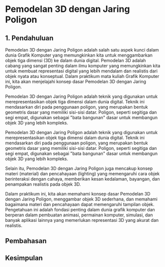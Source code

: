 # Pemodelan 3D dengan Jaring Poligon

## 1. Pendahuluan
Pemodelan 3D dengan Jaring Poligon adalah salah satu aspek kunci dalam dunia Grafik Komputer yang memungkinkan kita untuk menggambarkan objek tiga dimensi (3D) ke dalam dunia digital. Pemodelan 3D adalah cabang yang sangat penting dalam ilmu komputer yang memungkinkan kita untuk membuat representasi digital yang lebih mendalam dan realistis dari objek nyata atau konseptual. Dalam praktikum mata kuliah Grafik Komputer ini, kita akan menjelajahi konsep dasar Pemodelan 3D dengan Jaring Poligon.

Pemodelan 3D dengan Jaring Poligon adalah teknik yang digunakan untuk merepresentasikan objek tiga dimensi dalam dunia digital. Teknik ini mendasarkan diri pada penggunaan poligon, yang merupakan bentuk geometris dasar yang memiliki sisi-sisi datar. Poligon, seperti segitiga dan segi empat, digunakan sebagai "bata bangunan" dasar untuk membangun objek 3D yang lebih kompleks.

Pemodelan 3D dengan Jaring Poligon adalah teknik yang digunakan untuk merepresentasikan objek tiga dimensi dalam dunia digital. Teknik ini mendasarkan diri pada penggunaan poligon, yang merupakan bentuk geometris dasar yang memiliki sisi-sisi datar. Poligon, seperti segitiga dan segi empat, digunakan sebagai "bata bangunan" dasar untuk membangun objek 3D yang lebih kompleks.

Selain itu, Pemodelan 3D dengan Jaring Poligon juga mencakup konsep materi (material) dan pencahayaan (lighting) yang memengaruhi cara objek berinteraksi dengan cahaya, memberikan kesan kedalaman, bayangan, dan penampakan realistis pada objek 3D.

Dalam praktikum ini, kita akan memahami konsep dasar Pemodelan 3D dengan Jaring Poligon, menggambar objek 3D sederhana, dan memahami bagaimana materi dan pencahayaan dapat memengaruhi tampilan objek. Pengetahuan ini adalah fondasi penting dalam dunia grafik komputer dan berperan dalam pembuatan animasi, permainan komputer, simulasi, dan banyak aplikasi lainnya yang memerlukan representasi 3D yang akurat dan realistis.

## Pembahasan

## Kesimpulan